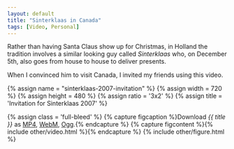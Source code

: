 ```yaml
---
layout: default
title: "Sinterklaas in Canada"
tags: [Video, Personal]
---
```



Rather than having Santa Claus show up for Christmas, in Holland the tradition
involves a similar looking guy called _Sinterklaas_ who, on December
5th, also goes from house to house to deliver presents.

When I convinced him to visit Canada, I invited my friends using this video.

{% assign name = "sinterklaas-2007-invitation" %}
{% assign width = 720 %}
{% assign height = 480 %}
{% assign ratio = '3x2' %}
{% assign title = 'Invitation for Sinterklaas 2007' %}

{% assign class = 'full-bleed' %}
{% capture figcaption %}Download <i>{{ title }}</i> as 
<a href="/videos/{{ name }}.{{ width }}x{{ height }}.mp4">MP4</a>,
<a href="/videos/{{ name }}.{{ width }}x{{ height }}.webm">WebM</a>,
<a href="/videos/{{ name }}.{{ width }}x{{ height }}.ogv">Ogg</a>.{% endcapture %}
{% capture figcontent %}{% include other/video.html %}{% endcapture %}
{% include other/figure.html %}